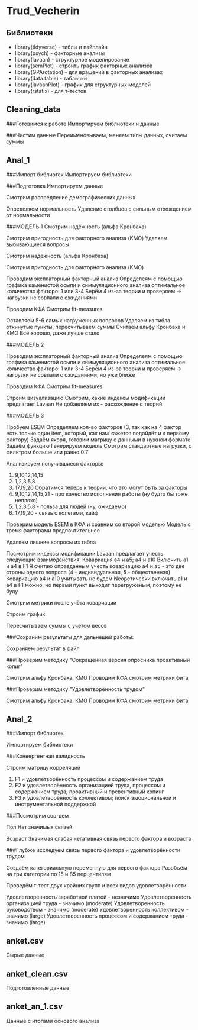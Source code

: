# Trud_Vecherin
 
## Библиотеки

- library(tidyverse) - тиблы и пайплайн
- library(psych) - факторные анализы
- library(lavaan) - структурное моделирование
- library(semPlot) - строить график факторных анализов
- library(GPArotation) - для вращений в факторных анализах
- library(data.table) - таблички
- library(lavaanPlot) - график для структурных моделей
- library(rstatix) - для т-тестов
 
## Cleaning_data

###Готовимся к работе
Импортируем библиотеки и данные

###Чистим данные
Переименовываем, меняем типы данных, считаем суммы

## Anal_1

###Импорт библиотек
Импортируем библиотеки

###Подготовка
Импортируем данные

Смотрим распредление демографических данных

Определяем нормальность
Удаление столбцов с сильным отхождением от нормальности

###МОДЕЛЬ 1
Смотрим надёжность (альфа Кронбаха)

Смотрим пригодность для факторного анализа (KMO)
Удаляем выбивающиеся вопросы

Смотрим надёжность (альфа Кронбаха)

Смотрим пригодность для факторного анализа (KMO)

Проводим эксплаторный факторный анализ
Определеям с помощью графика каменистой осыпи и симмуляционного анализа оптимальное количество факторо: 1 или 3-4
Берём 4 из-за теории и проверяем -> нагрузки не совпали с ожиданиями

Проводим КФА
Смотрим fit-measures

Оставляем 5-6 самых нагруженных вопросов
Удаляем из тибла откинутые пункты, пересчитываем суммы
Считаем альфу Кронбаха и KMO
Всё хорошо, даже лучше стало

###МОДЕЛЬ 2

Проводим эксплаторный факторный анализ
Определеям с помощью графика каменистой осыпи и симмуляционного анализа оптимальное количество факторо: 1 или 3-4
Берём 4 из-за теории и проверяем -> нагрузки не совпали с ожиданиями, но уже ближе

Проводим КФА
Смотрим fit-measures

Строим визуализацию
Смотрим, какие индексы модификации предлагает Lavaan
Не добавляем их - расхождение с теорий

###МОДЕЛЬ 3

Пробуем ESEM
Определяем кол-во факторов (3, так как на 4 фактор есть только один item, который, как нам кажется подойдёт и к первому фактору)
Задаём якоря, готовим матрицу с данными в нужном формате
Задаём функцию
Генерируем модель
Смотрим стандартные нагрузки, с фильтром больше или равно 0.7

Анализируем получившиеся факторы:
1) 9,10,12,14,15
2) 1,2,3,5,8
3) 17,19,20
Обратимся теперь к теории, что это могут быть за факторы
1) 9,10,12,14,15,21 - про качество исполнения работы (ну будто бы тоже неплохо)
2) 1,2,3,5,8 - польза для людей (ну, ожидаемо)
3) 17,19,20 - связь с колегами, кайф

Проверим модель ESEM в КФА и сравним со второй моделью
Модель с тремя факторами предпочтительнее

Удаляем лишние вопросы из тибла

Посмотрим индексы модификации
Lavaan предлагает учесть следующие взаимодействия:
  Ковариация a4 и a5; a4 и a10
  Включить a1 и а4 в F1
Я считаю оправданным учесть ковариацию a4 и a5 - это две строны одного вопроса (4 - индивидуальная, 5 - общественная)
Ковариацию а4 и a10 учитывать не будем
Nеоретически включить a1 и a4 в F1 можно, но первый пункт выходит перегруженым, поэтому не буду

Смотрим метрики после учёта ковариации

Строим график

Пересчитываем суммы с учётом весов

###Сохраним результаты для дальнешей работы:

Сохраняем результат в файл

###Проверим методику "Сокращенная версия опросника проактивный копиг"

Смотрим альфу Кронбаха, KMO
Проводим КФА смотрим метрики фита

###Проверим методику "Удовлетворенность трудом"

Смотрим альфу Кронбаха, KMO
Проводим КФА смотрим метрики фита

## Anal_2

###Импорт библиотек

Импортируем библиотеки

###Конвергентная валидность

Строим матрицу корреляций
1) F1 и удовлетворённость процессом и содержанием труда
2) F2 и удовлетворённость организацией труда, процессом и содержанием труда; проактивный и превентивный копинг
3) F3 и удовлетворённость коллективом; поиск эмоциональной и инструментальной поддержкой

###Посмотрим соц-дем

Пол
Нет значимых связей

Возраст
Значимая слабая негативная связь первого фактора и возраста

###Глубже исследуем связь первого фактора и удовлетворённости трудом

Создаём категориальную переменную для первого фактора
Разобъём на три категории по 15 и 85 перцентилям

Проведём т-тест двух крайних групп и всех видов удовлетворённости

Удовлетворенность заработной платой - незначимо
Удовлетворенность организацией труда - значимо (moderate)
Удовлетворенность руководством - значимо (moderate)
Удовлетворенность коллективом - значимо (large)
Удовлетворенность процессом и содержанием труда - значимо (large)

## anket.csv

Сырые данные

## anket_clean.csv

Подготовленные данные

## anket_an_1.csv

Данные с итогами основого анализа